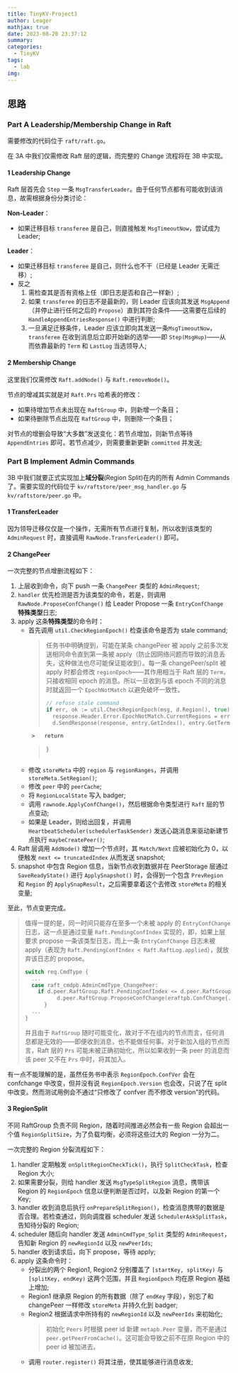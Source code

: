 ```yaml
---
title: TinyKV-Project3
author: Leager
mathjax: true
date: 2023-08-20 23:37:12
summary:
categories:
  - TinyKV
tags:
  - lab
img:
---
```


## 思路

### Part A Leadership/Membership Change in Raft

需要修改的代码位于 `raft/raft.go`。

在 3A 中我们仅需修改 Raft 层的逻辑，而完整的 Change 流程将在 3B 中实现。

#### 1 Leadership Change

Raft 层首先会 `Step` 一条 `MsgTransferLeader`。由于任何节点都有可能收到该消息，故需根据身份分类讨论：

**Non-Leader**：
- 如果迁移目标 `transferee` 是自己，则直接触发 `MsgTimeoutNow`，尝试成为 Leader;

**Leader**：
- 如果迁移目标 `transferee` 是自己，则什么也不干（已经是 Leader 无需迁移）;
- 反之
  1. 需检查其是否有资格上任（即日志是否和自己一样新）;
  2. 如果 `transferee` 的日志不是最新的，则 Leader 应该向其发送 `MsgAppend`（并停止进行任何之后的 `Propose`）直到其符合条件——这需要在后续的 `HandleAppendEntriesResponse()` 中进行判断;
  3. 一旦满足迁移条件，Leader 应该立即向其发送一条`MsgTimeoutNow`，`transferee` 在收到消息后立即开始新的选举——即 `Step(MsgHup)`——从而依靠最新的 `Term` 和 `LastLog` 当选领导人;

#### 2 Membership Change

这里我们仅需修改 `Raft.addNode()` 与 `Raft.removeNode()`。

节点的增减其实就是对 `Raft.Prs` 哈希表的修改：
- 如果待增加节点未出现在 `RaftGroup` 中，则新增一个条目；
- 如果待删除节点出现在 `RaftGroup` 中，则删除一个条目；

对节点的增删会导致“大多数”发送变化：若节点增加，则新节点等待 `AppendEntries` 即可。若节点减少，则需要重新更新 `committed` 并发送;

### Part B Implement Admin Commands

3B 中我们就要正式实现加上**域分裂**(Region Split)在内的所有 Admin Commands 了。需要实现的代码位于 `kv/raftstore/peer_msg_handler.go` 与 `kv/raftstore/peer.go` 中。

#### 1 TransferLeader

因为领导迁移仅仅是一个操作，无需所有节点进行复制，所以收到该类型的 `AdminRequest` 时，直接调用 `RawNode.TransferLeader()` 即可。

#### 2 ChangePeer

一次完整的节点增删流程如下：

1. 上层收到命令，向下 push 一条 `ChangePeer` 类型的 `AdminRequest`;
2. `handler` 优先检测是否为该类型的命令，若是，则调用 `RawNode.ProposeConfChange()` 给 Leader Propose 一条 `EntryConfChange` **特殊类型**日志;
3. apply 这条**特殊类型**的命令时：
   - 首先调用 `util.CheckRegionEpoch()` 检查该命令是否为 stale command;
      > 任务书中明确提到，可能在某条 changePeer 被 apply 之前多次发送相同命令直到第一条被 apply（防止因网络问题而导致的消息丢失，这种做法也尽可能保证能收到）。每一条 changePeer/split 被 apply 时都会修改 `regionEpoch`——其作用相当于 Raft 层的 `Term`，只接收相同 epoch 的消息。所以一旦收到与该 epoch 不同的消息时就返回一个 `EpochNotMatch` 以避免破坏一致性。
      > ```go
      > // refuse stale command
	    > if err, ok := util.CheckRegionEpoch(msg, d.Region(), true).(*util.ErrEpochNotMatch); ok {
      >   response.Header.Error.EpochNotMatch.CurrentRegions = err.Regions
      >   d.SendResponse(response, entry.GetIndex(), entry.GetTerm(), false)
		  >   return
	    > }
      > ```
   - 修改 `storeMeta` 中的 `region` 与 `regionRanges`，并调用 `storeMeta.SetRegion()`;
   - 修改 `peer` 中的 `peerCache`;
   - 将 `RegionLocalState` 写入 badger;
   - 调用 `rawnode.ApplyConfChange()`，然后根据命令类型进行 `Raft` 层的节点变动;
   - 如果是 Leader，则给出回复，并调用 `HeartbeatScheduler(schedulerTaskSender)` 发送心跳消息来驱动新建节点执行 `maybeCreatePeer()`;
4. Raft 层调用 `AddNode()` 增加一个节点时，其 `Match/Next` 应被初始化为 0，以便触发 `next <= truncatedIndex` 从而发送 snapshot;
5. snapshot 中包含 Region 信息，当新节点收到数据并在 PeerStorage 层通过 `SaveReadyState()` 进行 `ApplySnapshot()` 时，会得到一个包含 `PrevRegion` 和 `Region` 的 `ApplySnapResult`，之后需要拿着这个去修改 `storeMeta` 的相关变量;

至此，节点变更完成。

> 值得一提的是，同一时间只能存在至多一个未被 apply 的 `EntryConfChange` 日志，这一点是通过变量 `Raft.PendingConfIndex` 实现的，即，如果上层要求 propose 一条该类型日志，而上一条 `EntryConfChange` 日志未被 apply（表现为 `Raft.PendingConfIndex < Raft.RaftLog.applied`），就放弃该日志的 propose。
>
> ```go
> switch req.CmdType {
>   ...
>   case raft_cmdpb.AdminCmdType_ChangePeer:
> 	  if d.peer.RaftGroup.Raft.PendingConfIndex <= d.peer.RaftGroup.Raft.RaftLog.Applied() {
> 			d.peer.RaftGroup.ProposeConfChange(eraftpb.ConfChange{...})
> 		}
>   ...
> }
> ```
>
> 并且由于 `RaftGroup` 随时可能变化，故对于不在组内的节点而言，任何消息都是无效的——即便收到消息，也不能做任何事。对于新加入组的节点而言，Raft 层的 `Prs` 可能未被正确初始化，所以如果收到一条 peer 的消息而该 peer 又不在 `Prs` 中时，将其加入。

有一点不能理解的是，虽然任务书中表示 `RegionEpoch.ConfVer` 会在 confchange 中改变，但并没有说 `RegionEpoch.Version` 也会改，只说了在 split 中改变。然而测试用例会不通过“只修改了 confver 而不修改 version”的代码。

#### 3 RegionSplit

不同 RaftGroup 负责不同 Region，随着时间推进必然会有一些 Region 会超出一个值 `RegionSplitSize`，为了负载均衡，必须将这些过大的 Region 一分为二。

一次完整的 Region 分裂流程如下：

1. handler 定期触发 `onSplitRegionCheckTick()`，执行 `SplitCheckTask`，检查 Region 大小;
2. 如果需要分裂，则给 handler 发送 `MsgTypeSplitRegion` 消息，携带该 Region 的 `RegionEpoch` 信息以便判断是否过时，以及新 Region 的第一个 Key;
3. handler 收到消息后执行 `onPrepareSplitRegion()`，检查消息携带的数据是否合理。若检查通过，则向调度器 scheduler 发送 `SchedulerAskSplitTask`，告知待分裂的 Region;
4. scheduler 随后向 handler 发送 `AdminCmdType_Split` 类型的 `AdminRequest`，告知新 Region 的 `newRegionId` 以及 `newPeerIds`;
5. handler 收到请求后，向下 propose，等待 apply;
6. apply 这条命令时：
   - 分裂出的两个 Region1, Region2 分别覆盖了 `[startKey, splitKey)` 与 `[splitKey, endKey)` 这两个范围，并且 `RegionEpoch` 均在原 Region 基础上增加;
   - Region1 继承原 Region 的所有数据（除了 `endKey` 字段），别忘了和 changePeer 一样修改 `storeMeta` 并持久化到 badger;
   - Region2 根据请求中所持有的 `newRegionId` 以及 `newPeerIds` 来初始化;
     > 初始化 `Peers` 时根据 peer id 新建 `metapb.Peer` 变量，而不是通过 `peer.getPeerFromCache()`。这可能会导致之前不在原 Region 中的 peer id 被加进去。
   - 调用 `router.register()` 将其注册，使其能够进行消息收发;